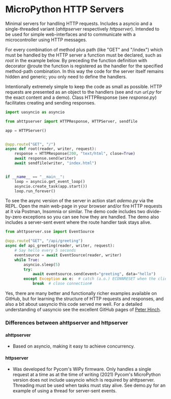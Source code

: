 # MicroPython HTTP Servers

Minimal servers for handling HTTP requests. Includes a asyncio and a single-threaded variant (*ahttpserver* respectively *httpserver*). Intended to be used for simple web-interfaces and to communicate with a microcontroller using HTTP messages.

For every combination of method plus path (like "GET" and "/index") which must be handled by the HTTP server a function must be declared, such as *root* in the example below. By preceding the function definition with decorator @route the function is registered as the handler for the specified method-path combination. In this way the code for the server itself remains hidden and generic; you only need to define the handlers.

Intentionally extremely simple to keep the code as small as possible. HTTP requests are presented as an object to the handlers (see and run *url.py* for the exact content and a demo). Class HTTPResponse (see *response.py*) facilitates creating and sending responses.

``` Python
import uasyncio as asyncio

from ahttpserver import HTTPResponse, HTTPServer, sendfile

app = HTTPServer()


@app.route("GET", "/")
async def root(reader, writer, request):
    response = HTTPResponse(200, "text/html", close=True)
    await response.send(writer)
    await sendfile(writer, "index.html")


if __name__ == "__main__":
    loop = asyncio.get_event_loop()
    asyncio.create_task(app.start())
    loop.run_forever()
```
To see the async version of the server in action start *ademo.py* via the REPL. Open the main web-page in your browser and/or fire HTTP requests at it via Postman, Insomnia or similar. The demo code includes two divide-by-zero exceptions so you can see how they are handled. The demo also includes a server-sent event where the route handler task stays alive.

``` Python
from ahttpserver.sse import EventSource

@app.route("GET", "/api/greeting")
async def api_greeting(reader, writer, request):
    # Say hello every 5 seconds
    eventsource = await EventSource(reader, writer)
    while True:
        asyncio.sleep(5)
        try:
            await eventsource.send(event="greeting", data="hello")
        except Exception as e:  # catch (a.o.) ECONNRESET when the client has disappeared
            break  # close connection#
```

Yes, there are many better and functionally richer examples available on GitHub, but for learning the structure of HTTP requests and responses, and also a bit about uasyncio this code served me well. For a detailed understanding of uasyncio see the excellent GitHub pages of [Peter Hinch](https://github.com/peterhinch/micropython-async/blob/master/v3/docs/TUTORIAL.md).

### Differences between ahttpserver and httpserver
#### ahttpserver
- Based on asyncio, making it easy to achieve concurrency.
#### httpserver
- Was developed for Pycom's WiPy firmware. Only handles a single request at a time as at the time of writing (2021) Pycom's MicroPython version does not include uasyncio which is required by ahttpserver. Threading must be used when tasks must stay alive. See demo.py for an example of using a thread for server-sent events.
